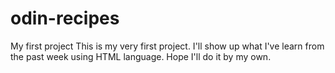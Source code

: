 # odin-recipes
My first project
This is my very first project. 
I'll show up what I've learn from the past week using HTML language.
Hope I'll do it by my own.
